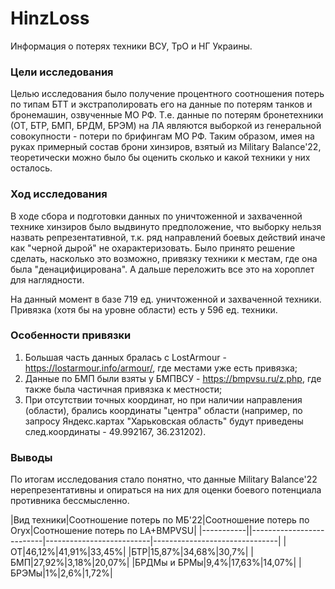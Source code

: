 # HinzLoss

Информация о потерях техники ВСУ, ТрО и НГ Украины.

### Цели исследования
Целью исследования было получение процентного соотношения потерь по типам БТТ и экстраполировать его на данные по потерям танков и бронемашин, озвученные МО РФ. Т.е. данные по потерям бронетехники (ОТ, БТР, БМП, БРДМ, БРЭМ) на ЛА являются выборкой из генеральной совокупности - потери по брифингам МО РФ. Таким образом, имея на руках примерный состав брони хинзиров, взятый из Military Balance'22, теоретически можно было бы оценить сколько и какой техники у них осталось.

### Ход исследования
В ходе сбора и подготовки данных по уничтоженной и захваченной технике хинзиров было выдвинуто предположение, что выборку нельзя назвать репрезентативной, т.к. ряд направлений боевых действий иначе как "черной дырой" не охарактеризовать. Было принято решение сделать, насколько это возможно, привязку техники к местам, где она была "денацифицирована". А дальше переложить все это на хороплет для наглядности.  

На данный момент в базе 719 ед. уничтоженной и захваченной техники. Привязка (хотя бы на уровне области) есть у 596 ед. техники.

### Особенности привязки

 1. Большая часть данных бралась с LostArmour - https://lostarmour.info/armour/, где местами уже есть привязка;
 2. Данные по БМП были взяты у БМПВСУ - https://bmpvsu.ru/z.php, где также была частичная привязка к местности;
 3. При отсутствии точных координат, но при наличии направления (области), брались координаты "центра" области (например, по запросу Яндекс.картах "Харьковская область" будут приведены след.координаты - 49.992167, 36.231202).
 
 ### Выводы
 По итогам исследования стало понятно, что данные Military Balance'22 нерепрезентативны и опираться на них для оценки боевого потенциала противника бессмысленно.


|Вид техники|Соотношение потерь по МБ'22|Соотношение потерь по Oryx|Соотношение потерь по LA+BMPVSU|
|-----------||--------------------------|--------------------------|-------------------------------|
|ОТ|46,12%|41,91%|33,45%|
|БТР|15,87%|34,68%|30,7%|
|БМП|27,92%|3,18%|20,07%|
|БРДМы и БРМы|9,4%|17,63%|14,07%|
|БРЭМы|1%|2,6%|1,72%|
